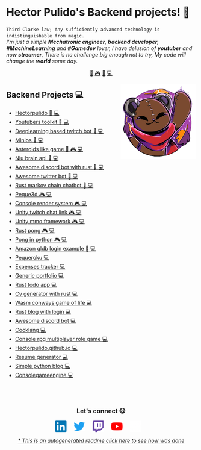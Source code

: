 # Hector Pulido's Backend projects! 👋


`Third Clarke law; Any sufficiently advanced technology is indistinguishable from magic.`<br><em> I'm just a simple **Mechatronic engineer**, **backend developer**, **#MachineLearning** and **#Gamedev** lover, I have delusion of **youtuber** and now **streamer**, There is no challenge big enough not to try, My code will change the **world** some day.</em>


<p align="center">
<a href="https://github.com/HectorPulido/HectorPulido/blob/master/ai.md">🤖</a>
<a href="https://github.com/HectorPulido/HectorPulido/blob/master/gamedev.md">🎮</a>
<a href="https://github.com/HectorPulido/HectorPulido/blob/master/blockchain.md">🔑</a>
<a href="https://github.com/HectorPulido/HectorPulido/blob/master/backend.md">💻</a>
</p>


<a href="https://twitter.com/Hector_Pulido_">
<img align="right" height="auto" width="200" src="https://github.com/HectorPulido/HectorPulido/raw/master/img/pequesoft.png"/>
</a>


## Backend Projects 💻
- [Hectorpulido  🤖 💻](https://github.com/HectorPulido/HectorPulido) 
- [Youtubers toolkit  🤖 💻](https://github.com/HectorPulido/Youtubers-toolkit) 
- [Deeplearning based twitch bot  🤖 💻](https://github.com/HectorPulido/Deeplearning-based-Twitch-bot) 
- [Minios  🤖 💻](https://github.com/HectorPulido/minios) 
- [Asteroids like game  🤖 🎮 💻](https://github.com/HectorPulido/Asteroids-like-game) 
- [Nlu brain api  🤖 💻](https://github.com/HectorPulido/nlu-brain-api) 
- [Awesome discord bot with rust  🤖 💻](https://github.com/HectorPulido/awesome-discord-bot-with-rust) 
- [Awesome twitter bot  🤖 💻](https://github.com/HectorPulido/Awesome-twitter-bot) 
- [Rust markov chain chatbot  🤖 💻](https://github.com/HectorPulido/Rust-markov-chain-chatbot) 
- [Peque3d  🎮 💻](https://github.com/HectorPulido/Peque3D) 
- [Console render system  🎮 💻](https://github.com/HectorPulido/console-render-system) 
- [Unity twitch chat link  🎮 💻](https://github.com/HectorPulido/Unity-twitch-chat-link) 
- [Unity mmo framework  🎮 💻](https://github.com/HectorPulido/Unity-MMO-Framework) 
- [Rust pong  🎮 💻](https://github.com/HectorPulido/rust-pong) 
- [Pong in python  🎮 💻](https://github.com/HectorPulido/pong-in-python) 
- [Amazon qldb login example  🔑 💻](https://github.com/HectorPulido/Amazon-QLDB-Login-Example) 
- [Pequeroku  💻](https://github.com/HectorPulido/pequeroku) 
- [Expenses tracker  💻](https://github.com/HectorPulido/Expenses-tracker) 
- [Generic portfolio  💻](https://github.com/HectorPulido/generic-portfolio) 
- [Rust todo app  💻](https://github.com/HectorPulido/rust-todo-app) 
- [Cv generator with rust  💻](https://github.com/HectorPulido/cv-generator-with-rust) 
- [Wasm conways game of life  💻](https://github.com/HectorPulido/wasm-conways-game-of-life) 
- [Rust blog with login  💻](https://github.com/HectorPulido/rust-blog-with-login) 
- [Awesome discord bot  💻](https://github.com/HectorPulido/Awesome-discord-bot) 
- [Cooklang  💻](https://github.com/HectorPulido/Cooklang) 
- [Console rpg multiplayer role game  💻](https://github.com/HectorPulido/console-rpg-multiplayer-role-game) 
- [Hectorpulido.github.io  💻](https://github.com/HectorPulido/hectorpulido.github.io) 
- [Resume generator  💻](https://github.com/HectorPulido/Resume-generator) 
- [Simple python blog  💻](https://github.com/HectorPulido/Simple-python-blog) 
- [Consolegameengine  💻](https://github.com/HectorPulido/ConsoleGameEngine) 



<br>

<br>

<div align="center">
<h3 align="center">Let's connect 😋</h3>
</div>
<p align="center">
<a href="https://www.linkedin.com/in/hector-pulido-17547369/" target="blank">
<img align="center" width="30px" alt="Hector's LinkedIn" src="https://github.com/HectorPulido/HectorPulido/blob/master/img/linkedin-icon.svg?raw=true"/></a> &nbsp; &nbsp;
<a href="https://twitter.com/Hector_Pulido_" target="blank">
<img align="center" width="30px" alt="Hector's Twitter" src="https://github.com/HectorPulido/HectorPulido/blob/master/img/twitter-official.svg?raw=true"/></a> &nbsp; &nbsp;
<a href="https://www.twitch.tv/hector_pulido_" target="blank">
<img align="center" width="30px" alt="Hector's Twitch" src="https://github.com/HectorPulido/HectorPulido/blob/master/img/twitch-icon.svg?raw=true"/></a> &nbsp; &nbsp;
<a href="https://www.youtube.com/channel/UCS_iMeH0P0nsIDPvBaJckOw" target="blank">
<img align="center" width="30px" alt="Hector's Youtube" src="https://github.com/HectorPulido/HectorPulido/blob/master/img/youtube-icon.svg?raw=true"/></a> &nbsp; &nbsp;
<a href="https://pequesoft.net/" target="blank">
<img align="center" width="30px" alt="Pequesoft website" src="https://github.com/HectorPulido/HectorPulido/blob/master/img/pequesoft-favicon.png?raw=true"/></a> &nbsp; &nbsp;

</p>


<div align="center"><em><a href="https://github.com/HectorPulido/HectorPulido/tree/master/ReadmeGenerator">* This is an autogenerated readme click here to see how was done</a></em></div>

